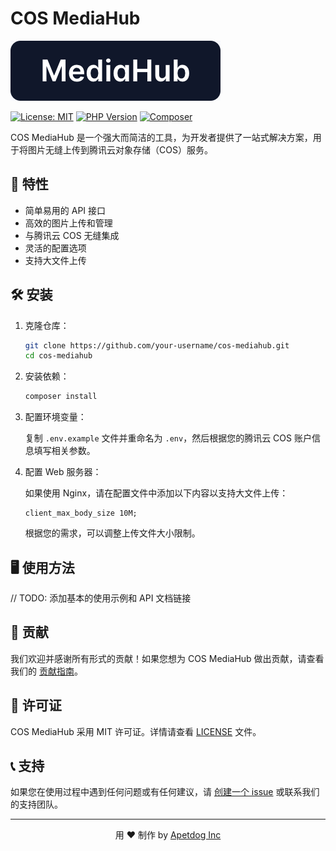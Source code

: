 # COS MediaHub

![COS MediaHub Logo](./logo.png)

[![License: MIT](https://img.shields.io/badge/License-MIT-yellow.svg)](https://opensource.org/licenses/MIT)
[![PHP Version](https://img.shields.io/badge/PHP-%3E%3D7.4-blue.svg)](https://www.php.net/)
[![Composer](https://img.shields.io/badge/Composer-2.x-orange.svg)](https://getcomposer.org/)

COS MediaHub 是一个强大而简洁的工具，为开发者提供了一站式解决方案，用于将图片无缝上传到腾讯云对象存储（COS）服务。

## 🚀 特性

- 简单易用的 API 接口
- 高效的图片上传和管理
- 与腾讯云 COS 无缝集成
- 灵活的配置选项
- 支持大文件上传

## 🛠️ 安装

1. 克隆仓库：

   ```bash
   git clone https://github.com/your-username/cos-mediahub.git
   cd cos-mediahub
   ```

2. 安装依赖：

   ```bash
   composer install
   ```

3. 配置环境变量：

   复制 `.env.example` 文件并重命名为 `.env`，然后根据您的腾讯云 COS 账户信息填写相关参数。

4. 配置 Web 服务器：

   如果使用 Nginx，请在配置文件中添加以下内容以支持大文件上传：

   ```nginx
   client_max_body_size 10M;
   ```

   根据您的需求，可以调整上传文件大小限制。

## 🖥️ 使用方法

// TODO: 添加基本的使用示例和 API 文档链接

## 🤝 贡献

我们欢迎并感谢所有形式的贡献！如果您想为 COS MediaHub 做出贡献，请查看我们的 [贡献指南](CONTRIBUTING.md)。

## 📄 许可证

COS MediaHub 采用 MIT 许可证。详情请查看 [LICENSE](LICENSE) 文件。

## 📞 支持

如果您在使用过程中遇到任何问题或有任何建议，请 [创建一个 issue](https://github.com/your-username/cos-mediahub/issues) 或联系我们的支持团队。

---

<p align="center">
  用 ❤️ 制作 by <a href="https://apetdog.github.io">Apetdog Inc</a>
</p>
